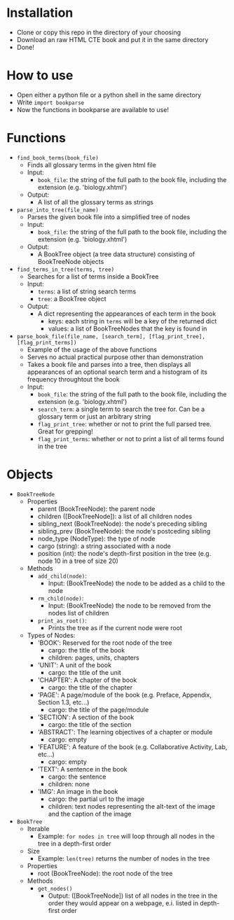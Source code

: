 # Installation
- Clone or copy this repo in the directory of your choosing
- Download an raw HTML CTE book and put it in the same directory
- Done!

# How to use
- Open either a python file or a python shell in the same directory
- Write `import bookparse`
- Now the functions in bookparse are available to use!

# Functions
- `find_book_terms(book_file)`
  - Finds all glossary terms in the given html file
  - Input: 
    - `book_file`: the string of the full path to the book file, including the extension (e.g. 'biology.xhtml')
  - Output:
    - A list of all the glossary terms as strings
- `parse_into_tree(file_name)`
  - Parses the given book file into a simplified tree of nodes
  - Input: 
    - `book_file`: the string of the full path to the book file, including the extension (e.g. 'biology.xhtml')
  - Output: 
    - A BookTree object (a tree data structure) consisting of BookTreeNode objects
- `find_terms_in_tree(terms, tree)`
  - Searches for a list of terms inside a BookTree
  - Input:
    - `terms`: a list of string search terms
    - `tree`: a BookTree object
  - Output:
    - A dict representing the appearances of each term in the book
      - keys: each string in `terms` will be a key of the returned dict
      - values: a list of BookTreeNodes that the key is found in
- `parse_book_file(file_name, [search_term], [flag_print_tree], [flag_print_terms])`
  - Example of the usage of the above functions
  - Serves no actual practical purpose other than demonstration
  - Takes a book file and parses into a tree, then displays all appearances of an optional search term and a histogram of its frequency throughtout the book
  - Input:
    - `book_file`: the string of the full path to the book file, including the extension (e.g. 'biology.xhtml')
    - `search_term`: a single term to search the tree for. Can be a glossary term or just an arbitrary string
    - `flag_print_tree`: whether or not to print the full parsed tree. Great for grepping!
    - `flag_print_terms`: whether or not to print a list of all terms found in the tree

# Objects
  - `BookTreeNode`
    - Properties
      - parent (BookTreeNode): the parent node
      - children ([BookTreeNode]): a list of all children nodes
      - sibling_next (BookTreeNode): the node's preceding sibling
      - sibling_prev (BookTreeNode): the node's postceding sibling
      - node_type (NodeType): the type of node
      - cargo (string): a string associated with a node
      - position (int): the node's depth-first position in the tree (e.g. node 10 in a tree of size 20)
    - Methods
      - `add_child(node)`: 
        - Input: (BookTreeNode) the node to be added as a child to the node
      - `rm_child(node)`: 
        - Input: (BookTreeNode) the node to be removed from the nodes list of children
      - `print_as_root()`:
        - Prints the tree as if the current node were root
    - Types of Nodes:
      - 'BOOK': Reserved for the root node of the tree
        - cargo: the title of the book
        - children: pages, units, chapters
      - 'UNIT': A unit of the book
        - cargo: the title of the unit
      - 'CHAPTER': A chapter of the book
        - cargo: the title of the chapter
      - 'PAGE': A page/module of the book (e.g. Preface, Appendix, Section 1.3, etc...)
        - cargo: the title of the page/module
      - 'SECTION': A section of the book
        - cargo: the title of the section
      - 'ABSTRACT': The learning objectives of a chapter or module
        - cargo: empty
      - 'FEATURE': A feature of the book (e.g. Collaborative Activity, Lab, etc...)
        - cargo: empty
      - 'TEXT': A sentence in the book
        - cargo: the sentence
        - children: none
      - 'IMG': An image in the book
        - cargo: the partial url to the image
        - children: text nodes representing the alt-text of the image and the caption of the image
  - `BookTree`
    - Iterable
      - Example: `for nodes in tree` will loop through all nodes in the tree in a depth-first order
    - Size
      - Example: `len(tree)` returns the number of nodes in the tree
    - Properties
      - root (BookTreeNode): the root node of the tree
    - Methods
      - `get_nodes()` 
        - Output: ([BookTreeNode]) list of all nodes in the tree in the order they would appear on a webpage, e.i. listed in depth-first order
